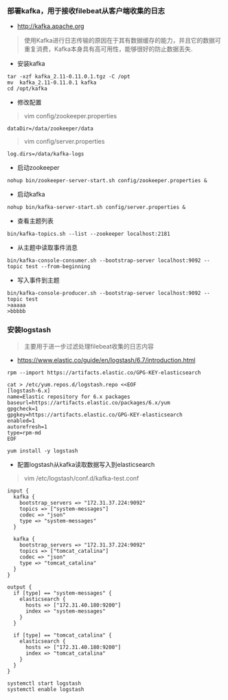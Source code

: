 ### 部署kafka，用于接收filebeat从客户端收集的日志
* http://kafka.apache.org
>使用Kafka进行日志传输的原因在于其有数据缓存的能力，并且它的数据可重复消费，Kafka本身具有高可用性，能够很好的防止数据丢失.
* 安装kafka
```
tar -xzf kafka_2.11-0.11.0.1.tgz -C /opt
mv  kafka_2.11-0.11.0.1 kafka
cd /opt/kafka
```
* 修改配置
>vim config/zookeeper.properties
```
dataDir=/data/zookeeper/data
```
>vim config/server.properties
```
log.dirs=/data/kafka-logs
```

* 启动zookeeper
```
nohup bin/zookeeper-server-start.sh config/zookeeper.properties &
```

* 启动kafka
```
nohup bin/kafka-server-start.sh config/server.properties &
```

* 查看主题列表
```
bin/kafka-topics.sh --list --zookeeper localhost:2181
```
* 从主题中读取事件消息
```
bin/kafka-console-consumer.sh --bootstrap-server localhost:9092 --topic test --from-beginning
```
* 写入事件到主题
```
bin/kafka-console-producer.sh --bootstrap-server localhost:9092 --topic test
>aaaaa
>bbbbb
```

### 安装logstash
>主要用于进一步过滤处理filebeat收集的日志内容
* https://www.elastic.co/guide/en/logstash/6.7/introduction.html
```
rpm --import https://artifacts.elastic.co/GPG-KEY-elasticsearch
```
```
cat > /etc/yum.repos.d/logstash.repo <<EOF
[logstash-6.x]
name=Elastic repository for 6.x packages
baseurl=https://artifacts.elastic.co/packages/6.x/yum
gpgcheck=1
gpgkey=https://artifacts.elastic.co/GPG-KEY-elasticsearch
enabled=1
autorefresh=1
type=rpm-md
EOF
```
```
yum install -y logstash
```

* 配置logstash从kafka读取数据写入到elasticsearch
>vim /etc/logstash/conf.d/kafka-test.conf
```
input {
  kafka {
    bootstrap_servers => "172.31.37.224:9092"
    topics => ["system-messages"]
    codec => "json"
    type => "system-messages"
  }

  kafka {
    bootstrap_servers => "172.31.37.224:9092"
    topics => ["tomcat_catalina"]
    codec => "json"
    type => "tomcat_catalina"
  }
}

output {
  if [type] == "system-messages" {
    elasticsearch {
      hosts => ["172.31.40.180:9200"]
      index => "system-messages" 
    }
  }

  if [type] == "tomcat_catalina" {
    elasticsearch {
      hosts => ["172.31.40.180:9200"]
      index => "tomcat_catalina" 
    }
  }
}
```
```
systemctl start logstash
systemctl enable logstash
```